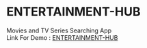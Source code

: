# ENTERTAINMENT-HUB
Movies and TV Series Searching App<br>
Link For Demo : <a href="https://entertainmenthub.netlify.app/">ENTERTAINMENT-HUB</a>
